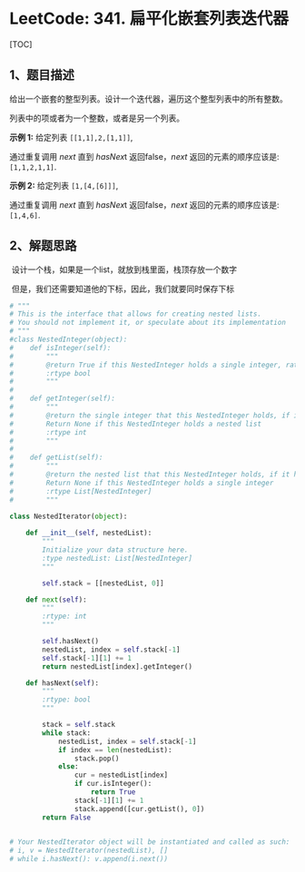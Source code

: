 # LeetCode: 341. 扁平化嵌套列表迭代器

[TOC]

## 1、题目描述



给出一个嵌套的整型列表。设计一个迭代器，遍历这个整型列表中的所有整数。

列表中的项或者为一个整数，或者是另一个列表。

**示例 1:**
给定列表 `[[1,1],2,[1,1]]`,

通过重复调用 *next* 直到 *hasNex*t 返回false，*next* 返回的元素的顺序应该是: `[1,1,2,1,1]`.

**示例 2:**
给定列表 `[1,[4,[6]]]`,

通过重复调用 *next* 直到 *hasNex*t 返回false，*next* 返回的元素的顺序应该是: `[1,4,6]`.

## 2、解题思路

​	设计一个栈，如果是一个list，就放到栈里面，栈顶存放一个数字

​	但是，我们还需要知道他的下标，因此，我们就要同时保存下标



```python
# """
# This is the interface that allows for creating nested lists.
# You should not implement it, or speculate about its implementation
# """
#class NestedInteger(object):
#    def isInteger(self):
#        """
#        @return True if this NestedInteger holds a single integer, rather than a nested list.
#        :rtype bool
#        """
#
#    def getInteger(self):
#        """
#        @return the single integer that this NestedInteger holds, if it holds a single integer
#        Return None if this NestedInteger holds a nested list
#        :rtype int
#        """
#
#    def getList(self):
#        """
#        @return the nested list that this NestedInteger holds, if it holds a nested list
#        Return None if this NestedInteger holds a single integer
#        :rtype List[NestedInteger]
#        """

class NestedIterator(object):
    
    def __init__(self, nestedList):
        """
        Initialize your data structure here.
        :type nestedList: List[NestedInteger]
        """

        self.stack = [[nestedList, 0]]

    def next(self):
        """
        :rtype: int
        """

        self.hasNext()
        nestedList, index = self.stack[-1]
        self.stack[-1][1] += 1
        return nestedList[index].getInteger()

    def hasNext(self):
        """
        :rtype: bool
        """

        stack = self.stack
        while stack:
            nestedList, index = self.stack[-1]
            if index == len(nestedList):
                stack.pop()
            else:
                cur = nestedList[index]
                if cur.isInteger():
                    return True
                stack[-1][1] += 1
                stack.append([cur.getList(), 0])
        return False
        

# Your NestedIterator object will be instantiated and called as such:
# i, v = NestedIterator(nestedList), []
# while i.hasNext(): v.append(i.next())
```



​	
